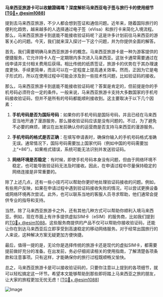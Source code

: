 **马来西亚旅游卡可以收驗證碼嗎？深度解析马来西亚电子签与旅行卡的使用细节[[TG💪+ @esim1088](https://t.me/s/esim1088)]**

提到去马来西亚旅游，不少人都会想到签证和通信问题。近年来，随着国际旅行的便利化趋势，越来越多的人选择通过电子签（eVisa）和旅行卡来简化入境流程。那么，马来西亚旅游卡到底能不能接收验证码呢？这是许多计划前往马来西亚的游客关心的问题。今天，我们就来深入探讨一下这个问题，并为你提供全面的解答。

首先，我们需要明确马来西亚旅游卡的概念。马来西亚旅游卡是一种为游客提供的便捷服务，它允许持卡人在一定期限内多次进入马来西亚。这张卡通常需要通过在线申请并支付相关费用后获得。相比传统的纸质签证，旅游卡的优势在于其办理速度更快、手续更简单，而且可以在一定程度上提高通关效率。然而，正因为它是电子形式的，所以在使用过程中可能会涉及到一些技术性问题，比如验证码的接收。

那么，马来西亚旅游卡到底能不能接收验证码呢？答案是肯定的，但前提是你的手机号码必须符合一定的条件。一般来说，马来西亚旅游卡支持大多数国家的手机号码接收验证码，但并不是所有的号码都能顺利接收到。这主要取决于以下几个因素：

1. **手机号码是否为国际号码**：如果你的手机号码是国际号码，并且已经在马来西亚当地开通了漫游服务，那么接收验证码应该是没有问题的。不过，为了避免不必要的麻烦，建议在出发前确认你的运营商是否支持马来西亚的漫游服务。

2. **手机号码的格式是否正确**：在填写申请表时，确保你输入的手机号码格式准确无误。通常情况下，国际号码需要加上国家代码（例如中国的号码需要加上“+86”）。如果格式错误，系统可能无法识别并发送验证码。

3. **网络环境是否稳定**：有时候，即使手机号码本身没有问题，但由于网络环境不稳定，也可能导致验证码无法及时接收。因此，在申请过程中尽量保持稳定的网络连接是非常重要的。

除了上述几点，还有一些小技巧可以帮助你更好地处理验证码接收的问题。例如，有些用户反映，如果在申请过程中遇到验证码接收失败的情况，可以尝试更换设备或网络环境再次尝试。此外，也可以联系当地的客服人员寻求帮助，他们通常会提供专业的指导和支持。

当然，除了马来西亚旅游卡之外，还有其他几种方式可以帮助你顺利入境马来西亚。例如，现在市面上有许多提供虚拟SIM卡（eSIM）的服务商，比如我们提到的[TG💪+ @esim1088](https://t.me/s/esim1088)。这些服务商提供的产品不仅可以帮助你接收验证码，还能让你在到达马来西亚后立即享受到高速稳定的移动网络服务。对于经常出国旅行的人来说，这种解决方案无疑更加方便快捷。

最后，值得一提的是，无论你是选择传统的旅游卡还是现代的虚拟SIM卡，都需要提前做好充分的准备。在出发前，务必仔细阅读相关的使用指南，了解清楚各项条款和注意事项。只有这样，才能确保你的旅行过程既顺畅又愉快。

总之，马来西亚旅游卡是可以接收验证码的，只要你注意以上提到的各项细节，就可以轻松搞定这一环节。希望本文能够帮助到那些即将踏上马来西亚之旅的朋友，让大家的旅程更加无忧无虑！[[TG💪+ @esim1088](https://t.me/s/esim1088)]  

![Image](https://i.postimg.cc/4NQfJmqS/Snipaste-2025-05-13-00-14-12.png)